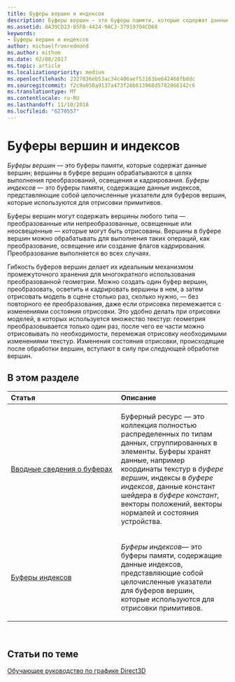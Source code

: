 ```yaml
---
title: Буферы вершин и индексов
description: Буферы вершин — это буферы памяти, которые содержат данные вершин; вершины в буфере вершин обрабатываются в целях выполнения преобразований, освещения и кадрирования.
ms.assetid: 8A39CD23-85FB-4424-9AC3-37919704CD68
keywords:
- Буферы вершин и индексов
author: michaelfromredmond
ms.author: mithom
ms.date: 02/08/2017
ms.topic: article
ms.localizationpriority: medium
ms.openlocfilehash: 2327036eb53ac34c406aef53163be642468fbddc
ms.sourcegitcommit: f2c9a050a9137a473f28b613968d5782866142c6
ms.translationtype: MT
ms.contentlocale: ru-RU
ms.lasthandoff: 11/10/2018
ms.locfileid: "6270557"
---
```

# <a name="vertex-and-index-buffers"></a>Буферы вершин и индексов


*Буферы вершин* — это буферы памяти, которые содержат данные вершин; вершины в буфере вершин обрабатываются в целях выполнения преобразований, освещения и кадрирования. *Буферы индексов* — это буферы памяти, содержащие данные индексов, представляющие собой целочисленные указатели для буферов вершин, которые используются для отрисовки примитивов.

Буферы вершин могут содержать вершины любого типа — преобразованные или непреобразованные, освещенные или неосвещенные — которые могут быть отрисованы. Вершины в буфере вершин можно обрабатывать для выполнения таких операций, как преобразование, освещение или создание флагов кадрирования. Преобразование выполняется во всех случаях.

Гибкость буферов вершин делает их идеальным механизмом промежуточного хранения для многократного использования преобразованной геометрии. Можно создать один буфер вершин, преобразовать, осветить и кадрировать вершины в нем, а затем отрисовать модель в сцене столько раз, сколько нужно, — без повторного ее преобразования, даже если отрисовка перемежается с изменениями состояния отрисовки. Это удобно делать при отрисовки моделей, в которых используется множество текстур: геометрия преобразовывается только один раз, после чего ее части можно отрисовывать по необходимости, перемежая отрисовку необходимыми изменениями текстур. Изменения состояния отрисовки, происходящие после обработки вершин, вступают в силу при следующей обработке вершин.

## <a name="span-idin-this-sectionspanin-this-section"></a><span id="in-this-section"></span>В этом разделе


<table>
<colgroup>
<col width="50%" />
<col width="50%" />
</colgroup>
<thead>
<tr class="header">
<th align="left">Статья</th>
<th align="left">Описание</th>
</tr>
</thead>
<tbody>
<tr class="odd">
<td align="left"><p><a href="introduction-to-buffers.md">Вводные сведения о буферах</a></p></td>
<td align="left"><p>Буферный ресурс — это коллекция полностью распределенных по типам данных, сгруппированных в элементы. Буферы хранят данные, например координаты текстур в <em>буфере вершин</em>, индексы в <em>буфере индексов</em>, данные констант шейдера в <em>буфере констант</em>, векторы положений, векторы нормалей и состояния устройства.</p></td>
</tr>
<tr class="even">
<td align="left"><p><a href="index-buffers.md">Буферы индексов</a></p></td>
<td align="left"><p><em>Буферы индексов</em>— это буферы памяти, содержащие данные индексов, представляющие собой целочисленные указатели для буферов вершин, которые используются для отрисовки примитивов.</p></td>
</tr>
</tbody>
</table>

 

## <a name="span-idrelated-topicsspanrelated-topics"></a><span id="related-topics"></span>Статьи по теме


[Обучающее руководство по графике Direct3D](index.md)

 

 




